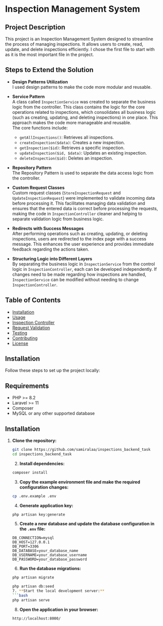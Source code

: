 # Inspection Management System

## Project Description

This project is an Inspection Management System designed to streamline the process of managing inspections. It allows users to create, read, update, and delete inspections efficiently. I chose the first file to start with as it is the most important file in the project.

## Steps to Extend the Solution

- **Design Patterns Utilization**  
  I used design patterns to make the code more modular and reusable.

- **Service Pattern**  
  A class called `InspectionService` was created to separate the business logic from the controller. This class contains the logic for the core operations related to inspections, which consolidates all business logic (such as creating, updating, and deleting inspections) in one place. This approach makes the code more manageable and reusable.  
  The core functions include:
  - `getAllInspections()`: Retrieves all inspections.
  - `createInspection($data)`: Creates a new inspection.
  - `getInspection($id)`: Retrieves a specific inspection.
  - `updateInspection($id, $data)`: Updates an existing inspection.
  - `deleteInspection($id)`: Deletes an inspection.

- **Repository Pattern**  
  The Repository Pattern is used to separate the data access logic from the controller.

- **Custom Request Classes**  
  Custom request classes (`StoreInspectionRequest` and `UpdateInspectionRequest`) were implemented to validate incoming data before processing it. This facilitates managing data validation and ensures that the entered data is correct before processing the requests, making the code in `InspectionController` cleaner and helping to separate validation logic from business logic.

- **Redirects with Success Messages**  
  After performing operations such as creating, updating, or deleting inspections, users are redirected to the index page with a success message. This enhances the user experience and provides immediate feedback regarding the actions taken.

- **Structuring Logic into Different Layers**  
  By separating the business logic in `InspectionService` from the control logic in `InspectionController`, each can be developed independently. If changes need to be made regarding how inspections are handled, `InspectionService` can be modified without needing to change `InspectionController`.

## Table of Contents

- [Installation](#installation)
- [Usage](#usage)
- [Inspection Controller](#inspection-controller)
- [Request Validation](#request-validation)
- [Testing](#testing)
- [Contributing](#contributing)
- [License](#license)

## Installation

Follow these steps to set up the project locally:


## Requirements

- PHP >= 8.2
- Laravel >= 11
- Composer
- MySQL or any other supported database

## Installation

1. **Clone the repository:**
   ```bash
   git clone https://github.com/samiralaa/inspections_backend_task
   cd inspections_backend_task
   ```
   2. **Install dependencies:**
   ```bash
   composer install
   ```
   3. **Copy the example environment file and make the required configuration changes:**
   ```bash
   cp .env.example .env
   ```
   4. **Generate application key:**
   ```bash
   php artisan key:generate
   ```
   5. **Create a new database and update the database configuration in the `.env` file:**
   ```
   DB_CONNECTION=mysql
   DB_HOST=127.0.0.1
   DB_PORT=3306
   DB_DATABASE=your_database_name
   DB_USERNAME=your_database_username
   DB_PASSWORD=your_database_password
   ```
   6. **Run the database migrations:**
   ```bash
   php artisan migrate
   ```
   ```bash
   php artisan db:seed
   7. **Start the local development server:**
   ```bash
   php artisan serve
   ```
   8. **Open the application in your browser:**
   ```
   http://localhost:8000/
   ```
   